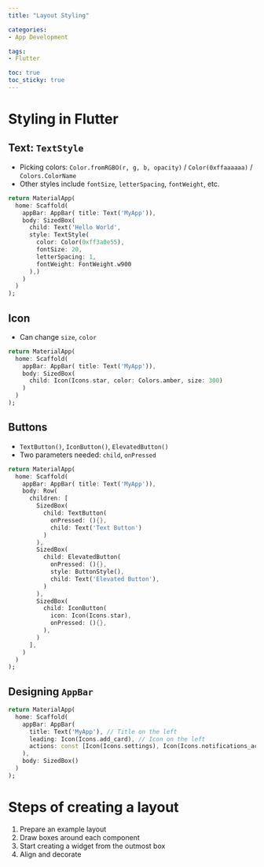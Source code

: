 ```yaml
---
title: "Layout Styling"

categories:
- App Development

tags:
- Flutter

toc: true
toc_sticky: true
---
```


# Styling in Flutter
## Text: `TextStyle`
- Picking colors: `Color.fromRGBO(r, g, b, opacity)` / `Color(0xffaaaaaa)` / `Colors.ColorName`
- Other styles include `fontSize`, `letterSpacing`, `fontWeight`, etc.

```Dart
return MaterialApp(
  home: Scaffold(
    appBar: AppBar( title: Text('MyApp')),
    body: SizedBox(
      child: Text('Hello World',
      style: TextStyle(
        color: Color(0xff3a0e55),
        fontSize: 20,
        letterSpacing: 1,
        fontWeight: FontWeight.w900
      ),)
    )
  )
);
```

## Icon
- Can change `size`, `color`
```Dart
return MaterialApp(
  home: Scaffold(
    appBar: AppBar( title: Text('MyApp')),
    body: SizedBox(
      child: Icon(Icons.star, color: Colors.amber, size: 300)
    )
  )
);
```

## Buttons
- `TextButton()`, `IconButton()`, `ElevatedButton()`
- Two parameters needed: `child`, `onPressed`
```Dart
return MaterialApp(
  home: Scaffold(
    appBar: AppBar( title: Text('MyApp')),
    body: Row(
      children: [
        SizedBox(
          child: TextButton(
            onPressed: (){},
            child: Text('Text Button')
          )
        ),
        SizedBox(
          child: ElevatedButton(
            onPressed: (){},
            style: ButtonStyle(),
            child: Text('Elevated Button'),
          )
        ),
        SizedBox(
          child: IconButton(
            icon: Icon(Icons.star),
            onPressed: (){},
          ),
        )
      ],
    )
  )
);
```

## Designing `AppBar`
```Dart
return MaterialApp(
  home: Scaffold(
    appBar: AppBar(
      title: Text('MyApp'), // Title on the left
      leading: Icon(Icons.add_card), // Icon on the left
      actions: const [Icon(Icons.settings), Icon(Icons.notifications_active)], // Icon on the right
    ),
    body: SizedBox()
  )
);
```

# Steps of creating a layout
1. Prepare an example layout
2. Draw boxes around each component
3. Start creating a widget from the outmost box
4. Align and decorate